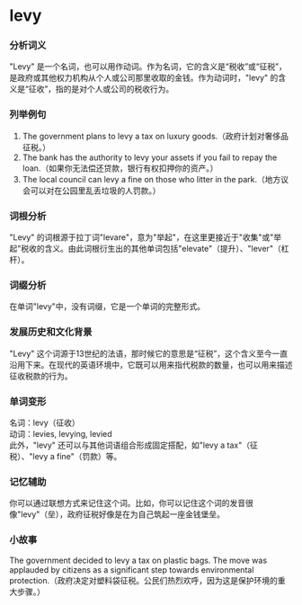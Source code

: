 # levy

### 分析词义

  

"Levy" 是一个名词，也可以用作动词。作为名词，它的含义是“税收”或“征税”，是政府或其他权力机构从个人或公司那里收取的金钱。作为动词时，"levy" 的含义是“征收”，指的是对个人或公司的税收行为。

  

### 列举例句

  

1.  The government plans to levy a tax on luxury goods.（政府计划对奢侈品征税。）
2.  The bank has the authority to levy your assets if you fail to repay the loan.（如果你无法偿还贷款，银行有权扣押你的资产。）
3.  The local council can levy a fine on those who litter in the park.（地方议会可以对在公园里乱丢垃圾的人罚款。）

  

### 词根分析

  

"Levy" 的词根源于拉丁词"levare"，意为"举起"，在这里更接近于"收集"或"举起"税收的含义。由此词根衍生出的其他单词包括"elevate"（提升）、"lever"（杠杆）。

  

### 词缀分析

  

在单词"levy"中，没有词缀，它是一个单词的完整形式。

  

### 发展历史和文化背景

  

"Levy" 这个词源于13世纪的法语，那时候它的意思是“征税”，这个含义至今一直沿用下来。在现代的英语环境中，它既可以用来指代税款的数量，也可以用来描述征收税款的行为。

  

### 单词变形

  

名词：levy（征收）  
动词：levies, levying, levied  
此外，"levy" 还可以与其他词语组合形成固定搭配，如"levy a tax"（征税）、"levy a fine"（罚款）等。

  

### 记忆辅助

  

你可以通过联想方式来记住这个词。比如，你可以记住这个词的发音很像"levy"（垒），政府征税好像是在为自己筑起一座金钱堡垒。

  

### 小故事

  

The government decided to levy a tax on plastic bags. The move was applauded by citizens as a significant step towards environmental protection.（政府决定对塑料袋征税。公民们热烈欢呼，因为这是保护环境的重大步骤。）
